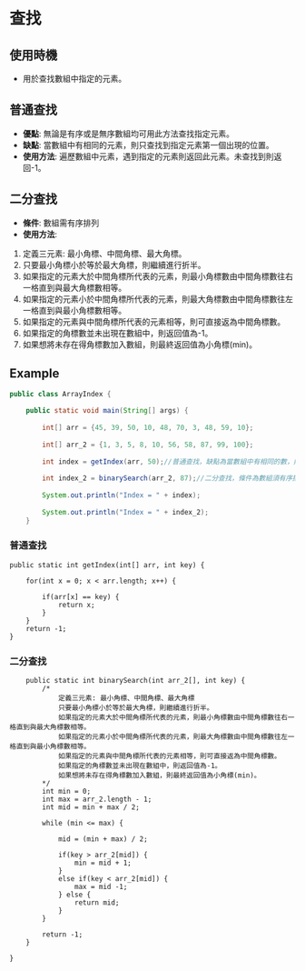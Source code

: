 # 查找
## 使用時機
- 用於查找數組中指定的元素。

## 普通查找
- **優點**: 無論是有序或是無序數組均可用此方法查找指定元素。
- **缺點**: 當數組中有相同的元素，則只查找到指定元素第一個出現的位置。
- **使用方法**: 遍歷數組中元素，遇到指定的元素則返回此元素。未查找到則返回-1。


## 二分查找
- **條件**: 數組需有序排列
- **使用方法**:  
1. 定義三元素: 最小角標、中間角標、最大角標。
2. 只要最小角標小於等於最大角標，則繼續進行折半。
3. 如果指定的元素大於中間角標所代表的元素，則最小角標數由中間角標數往右一格直到與最大角標數相等。
4. 如果指定的元素小於中間角標所代表的元素，則最大角標數由中間角標數往左一格直到與最小角標數相等。
5. 如果指定的元素與中間角標所代表的元素相等，則可直接返為中間角標數。
6. 如果指定的角標數並未出現在數組中，則返回值為-1。
7. 如果想將未存在得角標數加入數組，則最終返回值為小角標(min)。

## Example
```java
public class ArrayIndex {

	public static void main(String[] args) {
		
		int[] arr = {45, 39, 50, 10, 48, 70, 3, 48, 59, 10};
		
		int[] arr_2 = {1, 3, 5, 8, 10, 56, 58, 87, 99, 100};
		
		int index = getIndex(arr, 50);//普通查找，缺點為當數組中有相同的數，則只查找到第一個元素的位置
		
		int index_2 = binarySearch(arr_2, 87);//二分查找，條件為數組須有序排列。
		
		System.out.println("Index = " + index);
		
		System.out.println("Index = " + index_2);
	}
```	
### 普通查找
	public static int getIndex(int[] arr, int key) {
		
		for(int x = 0; x < arr.length; x++) {
			
			if(arr[x] == key) {
				return x;
			}
		}
		return -1;
	}

### 二分查找
```
	public static int binarySearch(int arr_2[], int key) {
		/*
		    定義三元素: 最小角標、中間角標、最大角標
		    只要最小角標小於等於最大角標，則繼續進行折半。
		    如果指定的元素大於中間角標所代表的元素，則最小角標數由中間角標數往右一格直到與最大角標數相等。
		    如果指定的元素小於中間角標所代表的元素，則最大角標數由中間角標數往左一格直到與最小角標數相等。
		    如果指定的元素與中間角標所代表的元素相等，則可直接返為中間角標數。
		    如果指定的角標數並未出現在數組中，則返回值為-1。
		    如果想將未存在得角標數加入數組，則最終返回值為小角標(min)。
		*/
		int min = 0;
		int max = arr_2.length - 1;
		int mid = min + max / 2;
		
		while (min <= max) {
			
			mid = (min + max) / 2;
			
			if(key > arr_2[mid]) {
				min = mid + 1;
			}
			else if(key < arr_2[mid]) {
				max = mid -1;
			} else {
				return mid;
			}
		}
		
		return -1;
	}

}
```
